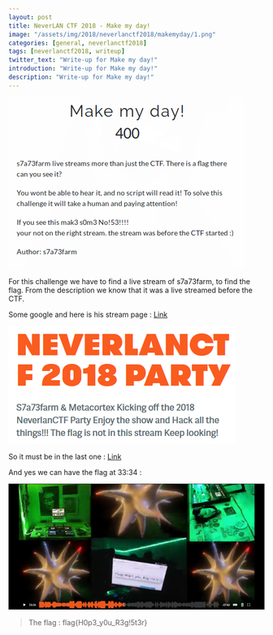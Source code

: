 ```yaml
---
layout: post
title: NeverLAN CTF 2018 - Make my day!
image: "/assets/img/2018/neverlanctf2018/makemyday/1.png"
categories: [general, neverlanctf2018]
tags: [neverlanctf2018, writeup]
twitter_text: "Write-up for Make my day!"
introduction: "Write-up for Make my day!"
description: "Write-up for Make my day!"
---
```



![](/assets/img/2018/neverlanctf2018/makemyday/1.png)

For this challenge we have to find a live stream of s7a73farm, to find the flag. From the description we know that it was a live streamed before the CTF.

Some google and here is his stream page : [Link](https://chew.tv/)

![](/assets/img/2018/neverlanctf2018/makemyday/2.png)

So it must be in the last one : [Link](https://chew.tv/s7a73farm/neverlanctf-registration-party-part-2)

And yes we can have the flag at 33:34 :

![](/assets/img/2018/neverlanctf2018/makemyday/3.png)

> The flag : flag{H0p3_y0u_R3g!5t3r}